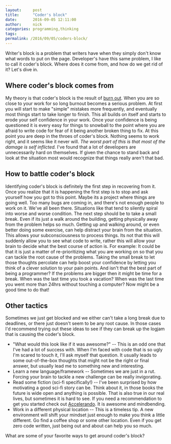 ```yaml
---
layout:     post
title:      "Coder's block"
date:       2016-09-05 12:11:00
author:     nick
categories: programming,thinking
tags:  
permalink: /2016/09/05/coders-block/
---
```

Writer's block is a problem that writers have when they simply don't know what words to put on the page. Developer's have this same problem, I like to call it coder's block. Where does it come from, and how do we get rid of it? Let's dive in. 

## Where coder's block comes from

My theory is that coder's block is the result of [burn out](https://ironboundsoftware.com/blog/2016/10/24/4-signs-time-take-break-avoid-burnout/). When you are so close to your work for so long burnout becomes a serious problem. At first you will start to make "simple" mistakes more frequently, and eventually most things start to take longer to finish. This all builds on itself and starts to erode your self confidence in your work. Once your confidence is being questioned it is every easy for things to snowball to the point where you are afraid to write code for fear of it being another broken thing to fix. At this point you are deep in the throes of coder's block. Nothing seems to work right, and it seems like it never will. _The worst part of this is that most of the damage is self inflicted._ I've found that a lot of developers are unnecessarily hard on themselves. If given the chance to stand back and look at the situation most would recognize that things really aren't that bad. 

## How to battle coder's block

Identifying coder's block is definitely the first step in recovering from it. Once you realize that it is happening the first step is to stop and ask yourself how you got to this point. Maybe its a project where things are going well. Too many bugs are coming in, and there's not enough people to work on it. We've all been there. Situations like that tend to silently spiral into worse and worse condition. The next step should be to take a small break. Even if its just a walk around the building, getting physically away from the problem helps so much. Getting up and walking around, or even better doing some exercise, can help distract your brain from the situation. This allows your subconsciousness to process things. Its not that this will suddenly allow you to see what code to write, rather this will allow your brain to decide what the best course of action is. For example: It could be that it is just a matter of re-prioritizing what you are working on so that you can tackle the root cause of the problems. Taking the small break to let those thoughts percolate can help boost your confidence by letting you think of a clever solution to your pain points. And isn't that the best part of being a programmer? If the problems are bigger then it might be time for a break. When was the last time you took a vacation? When was the last time you went more than 24hrs without touching a computer? Now might be a good time to do that! 

## Other tactics

Sometimes we just get blocked and we either can't take a long break due to deadlines, or there just doesn't seem to be any root cause. In those cases I'd recommend trying out these ideas to see if they can break up the logjam that is causing the coder's block. 

  * "What would this look like if it was awesome?" -- This is an odd one that I've had a lot of success with. When I'm faced with code that is so ugly I'm scared to touch it, I'll ask myself that question. It usually leads to some out-of-the-box thoughts that might not be the right or final answer, but usually lead me to something new and interesting.
  * Learn a new language/framework -- Sometimes we are just in a rut. Forcing your brain to tackle a new challenge can be really invigorating.
  * Read some fiction (sci-fi specifically!) -- I've been surprised by how motivating a good sci-fi story can be. Think about it, in those books the future is wide open and anything is possible. That is also true in our real lives, but sometimes it is hard to see. If you need a recommendation to get you started check out [Accelerando](http://www.antipope.org/charlie/blog-static/fiction/accelerando/accelerando.html). It is awesome and mindbending.
  * Work in a different physical location -- This is a timeless tip. A new environment will shift your mindset just enough to make you think a little different. Go find a coffee shop or some other location. Even if you get zero code written, just being out and about can help you so much.

What are some of your favorite ways to get around coder's block?
